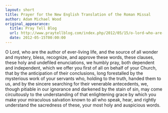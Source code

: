 ```yaml
---
layout: short
title: Prayer for the New English Translation of the Roman Missal
author: Adam Michael Wood
original_appearance: 
  title: Pray Tell Blog
  url: http://www.praytellblog.com/index.php/2012/05/15/o-lord-who-are-the-author-of-ever-living-life/
  date: 2012-05-15T00:00:00
---
```


O Lord, who are the author of ever-living life,
and the source of all wonder and mystery, 
bless, recognize, and approve these words, 
these clauses, these holy and undefiled enunciations, 
we humbly pray, 
both dependent and independent, 
which we offer you first of all on behalf of your Church, 
that by the anticipation of their conclusions, 
long forestalled by the mysterious work of your servants who, 
holding to the truth, handed them to us, 
and by the sincere searching for their venerable antecedents, 
we, though pitiable in our ignorance 
and darkened by the stain of sin, 
may come circuitously to the understanding of that enlightening grace 
by which you make your miraculous salvation known 
to all who speak, hear, and rightly understand the sacredness of these, 
your most holy and auspicious words.